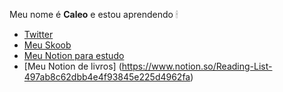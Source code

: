 Meu nome é **Caleo** e estou aprendendo
🕯 
- [Twitter](https://twitter.com/SPinguim3)
- [Meu Skoob](https://www.skoob.com.br/usuario/8844210)
- [Meu Notion para estudo](https://www.notion.so/TecPuc-Aulas-98a737da6b8f4200bf448100c3942eeb)
- [Meu Notion de livros] (https://www.notion.so/Reading-List-497ab8c62dbb4e4f93845e225d4962fa)
